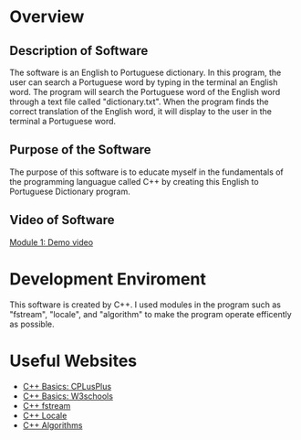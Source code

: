 # Overview

## Description of Software
The software is an English to Portuguese dictionary. In this program, the user can search a Portuguese word by typing in the terminal an English word. The program will search the Portuguese word of the English word through a text file called "dictionary.txt". When the program finds the correct translation of the English word, it will display to the user in the terminal a Portuguese word.

## Purpose of the Software
The purpose of this software is to educate myself in the fundamentals of the programming languague called C++ by creating this English to Portuguese Dictionary program.

## Video of Software
[Module 1: Demo video](https://www.youtube.com/watch?v=SKecyT89MEQ)

# Development Enviroment
This software is created by C++. I used modules in the program such as "fstream", "locale", and "algorithm" to make the program operate efficently as possible.

# Useful Websites
* [C++ Basics: CPLusPlus](https://cplusplus.com/doc/tutorial/)
* [C++ Basics: W3schools](https://www.w3schools.com/cpp/)
* [C++ fstream](https://www.w3schools.com/cpp/cpp_files.asp)
* [C++ Locale](https://cplusplus.com/reference/locale/)
* [C++ Algorithms](https://en.cppreference.com/w/cpp/algorithm)
